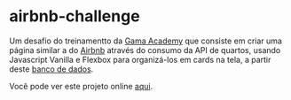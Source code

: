 # airbnb-challenge

Um desafio do treinamentto da [Gama Academy](https://gama.academy/) que consiste em criar uma página similar a do [Airbnb](https://www.airbnb.com.br/) através do consumo da API de quartos, usando Javascript Vanilla e Flexbox para organizá-los em cards na tela, a partir deste [banco de dados](https://api.sheety.co/30b6e400-9023-4a15-8e6c-16aa4e3b1e72).

Você pode ver este projeto online [aqui](https://airbnb-anacvignola.netlify.app/).
